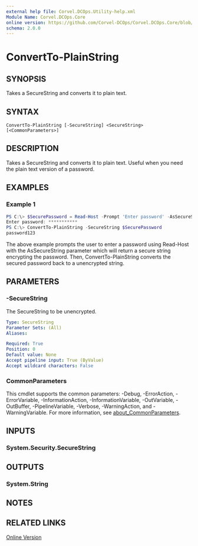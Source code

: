```yaml
---
external help file: Corvel.DCOps.Utility-help.xml
Module Name: Corvel.DCOps.Core
online version: https://github.com/Corvel-DCOps/Corvel.DCOps.Core/blob/main/Source/docs/ConvertTo-PlainString.md
schema: 2.0.0
---
```


# ConvertTo-PlainString

## SYNOPSIS
Takes a SecureString and converts it to plain text.

## SYNTAX

```
ConvertTo-PlainString [-SecureString] <SecureString> [<CommonParameters>]
```

## DESCRIPTION
Takes a SecureString and converts it to plain text.
Useful when you need the plain text version of a password.

## EXAMPLES

### Example 1
```powershell
PS C:\> $SecurePassword = Read-Host -Prompt 'Enter password' -AsSecureString
Enter password: ***********
PS C:\> ConvertTo-PlainString -SecureString $SecurePassword
password123
```
The above example prompts the user to enter a password using Read-Host with the AsSecureString parameter which will return a secure string encrypting the password. Then, ConvertTo-PlainString converts the secured password back to a unencrypted string.

## PARAMETERS

### -SecureString
The SecureString to be unencrypted.

```yaml
Type: SecureString
Parameter Sets: (All)
Aliases:

Required: True
Position: 0
Default value: None
Accept pipeline input: True (ByValue)
Accept wildcard characters: False
```

### CommonParameters
This cmdlet supports the common parameters: -Debug, -ErrorAction, -ErrorVariable, -InformationAction, -InformationVariable, -OutVariable, -OutBuffer, -PipelineVariable, -Verbose, -WarningAction, and -WarningVariable. For more information, see [about_CommonParameters](http://go.microsoft.com/fwlink/?LinkID=113216).

## INPUTS

### System.Security.SecureString

## OUTPUTS

### System.String

## NOTES

## RELATED LINKS
[Online Version](https://github.com/Corvel-DCOps/Corvel.DCOps.Core/blob/main/Source/docs/ConvertTo-PlainString.md)
